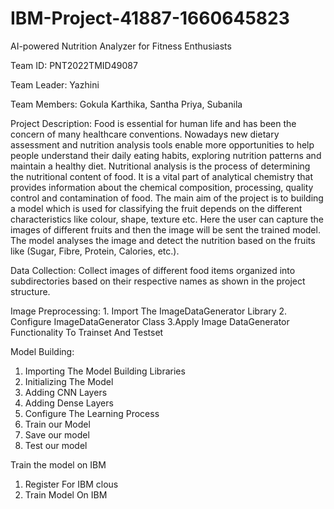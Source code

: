 # IBM-Project-41887-1660645823

AI-powered Nutrition Analyzer for Fitness Enthusiasts

Team ID: PNT2022TMID49087

Team Leader: Yazhini

Team Members: Gokula Karthika, Santha Priya, Subanila

Project Description:
  Food is essential for human life and has been the concern of many healthcare conventions. Nowadays new dietary assessment and nutrition analysis tools enable more
  opportunities to help people understand their daily eating habits, exploring nutrition patterns and maintain a healthy diet. Nutritional analysis is the process 
  of determining the nutritional content of food. It is a vital part of analytical chemistry that provides information about the chemical composition, processing, 
  quality control and contamination of food.
   The main aim of the project is to building a model which is used for classifying the fruit depends on the different characteristics like colour, shape, texture etc.
   Here the user can capture the images of different fruits and then the image will be sent the trained model. The model analyses the image and detect the nutrition
   based on the fruits like (Sugar, Fibre, Protein, Calories, etc.).


 Data Collection:
    Collect images of different food items organized into subdirectories based on their respective names as shown in the project structure.

Image Preprocessing:
    1. Import The ImageDataGenerator Library
    2. Configure ImageDataGenerator Class
    3.Apply Image DataGenerator Functionality To Trainset And Testset
    
Model Building:
   1. Importing The Model Building Libraries
   2. Initializing The Model
   3. Adding CNN Layers
   4. Adding Dense Layers
   5. Configure The Learning Process
   6. Train our Model
   7. Save our model
   8. Test our model
 
 Train the  model on IBM
   1.  Register For IBM clous
   2.  Train Model On IBM
    
